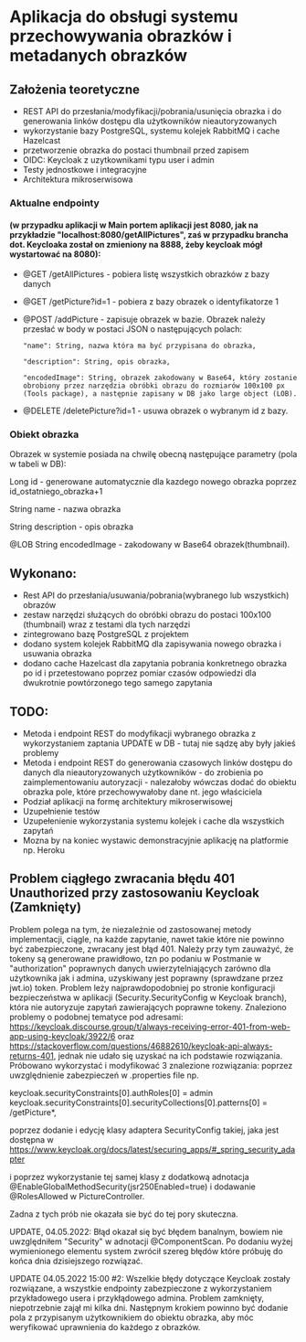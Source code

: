 # Aplikacja do obsługi systemu przechowywania obrazków i metadanych obrazków

## Założenia teoretyczne

- REST API do przesłania/modyfikacji/pobrania/usunięcia obrazka i do generowania linków dostępu dla użytkowników nieautoryzowanych
- wykorzystanie bazy PostgreSQL, systemu kolejek RabbitMQ i cache Hazelcast
- przetworzenie obrazka do postaci thumbnail przed zapisem
- OIDC: Keycloak z uzytkownikami typu user i admin
- Testy jednostkowe i integracyjne
- Architektura mikroserwisowa

### Aktualne endpointy 

#### (w przypadku aplikacji w Main portem aplikacji jest 8080, jak na przykładzie "localhost:8080/getAllPictures", zaś w przypadku brancha dot. Keycloaka został on zmieniony na 8888, żeby keycloak mógł wystartować na 8080):
  - @GET /getAllPictures - pobiera listę wszystkich obrazków z bazy danych 
  - @GET /getPicture?id=1 - pobiera z bazy obrazek o identyfikatorze 1 
  - @POST /addPicture - zapisuje obrazek w bazie. Obrazek należy przesłać w body w postaci JSON o następujących polach:
  
        "name": String, nazwa która ma być przypisana do obrazka,
        
        "description": String, opis obrazka,
        
        "encodedImage": String, obrazek zakodowany w Base64, który zostanie obrobiony przez narzędzia obróbki obrazu do rozmiarów 100x100 px (Tools package), a następnie zapisany w DB jako large object (LOB).       
  
  
  - @DELETE /deletePicture?id=1 - usuwa obrazek o wybranym id z bazy.

### Obiekt obrazka

Obrazek w systemie posiada na chwilę obecną następujące parametry (pola w tabeli w DB):

Long id - generowane automatycznie dla kazdego nowego obrazka poprzez id_ostatniego_obrazka+1

String name - nazwa obrazka

String description - opis obrazka

@LOB String encodedImage - zakodowany w Base64 obrazek(thumbnail).


## Wykonano:
- Rest API do przesłania/usuwania/pobrania(wybranego lub wszystkich) obrazów
- zestaw narzędzi służących do obróbki obrazu do postaci 100x100 (thumbnail) wraz z testami dla tych narzędzi
- zintegrowano bazę PostgreSQL z projektem
- dodano system kolejek RabbitMQ dla zapisywania nowego obrazka i usuwania obrazka
- dodano cache Hazelcast dla zapytania pobrania konkretnego obrazka po id i przetestowano poprzez pomiar czasów odpowiedzi dla dwukrotnie powtórzonego tego samego zapytania

## TODO: 
- Metoda i endpoint REST do modyfikacji wybranego obrazka z wykorzystaniem zaptania UPDATE w DB - tutaj nie sądzę aby były jakieś problemy
- Metoda i endpoint REST do generowania czasowych linków dostępu do danych dla nieautoryzowanych użytkowników - do zrobienia po zaimplementowaniu autoryzacji - nalezałoby wówczas dodać do obiektu obrazka pole, które przechowywałoby dane nt. jego właściciela
- Podział aplikacji na formę architektury mikroserwisowej
- Uzupełnienie testów
- Uzupełenienie wykorzystania systemu kolejek i cache dla wszystkich zapytań
- Mozna by na koniec wystawic demonstracyjnie aplikację na platformie np. Heroku

## Problem ciągłego zwracania błędu 401 Unauthorized przy zastosowaniu Keycloak (Zamknięty)

Problem polega na tym, że niezależnie od zastosowanej metody implementacji, ciągle, na każde zapytanie, nawet takie które nie powinno być zabezpieczone, zwracany jest błąd 401. Należy przy tym zauważyć, że tokeny są generowane prawidłowo, tzn po podaniu w Postmanie w "authorization" poprawnych danych uwierzytelniających zarówno dla użytkownika jak i admina, uzyskiwany jest poprawny (sprawdzane przez jwt.io) token. Problem leży najprawdopodobniej po stronie konfiguracji bezpieczeństwa w aplikacji (Security.SecurityConfig w Keycloak branch), która nie autoryzuje zapytań zawierających poprawne tokeny. Znaleziono problemy o podobnej tematyce pod adresami: https://keycloak.discourse.group/t/always-receiving-error-401-from-web-app-using-keycloak/3922/6 oraz https://stackoverflow.com/questions/46882610/keycloak-api-always-returns-401, jednak nie udało się uzyskać na ich podstawie rozwiązania. Próbowano wykorzystać i modyfikować 3 znalezione rozwiązania: poprzez uwzględnienie zabezpieczeń w .properties file np. 

keycloak.securityConstraints[0].authRoles[0] = admin
keycloak.securityConstraints[0].securityCollections[0].patterns[0] = /getPicture*,

poprzez dodanie i edycję klasy adaptera SecurityConfig takiej, jaka jest dostępna w https://www.keycloak.org/docs/latest/securing_apps/#_spring_security_adapter

i poprzez wykorzystanie tej samej klasy z dodatkową adnotacja @EnableGlobalMethodSecurity(jsr250Enabled=true) i dodawanie @RolesAllowed w PictureController.

Zadna z tych prób nie okazała sie być do tej pory skuteczna. 

UPDATE, 04.05.2022: Błąd okazał się być błędem banalnym, bowiem nie uwzględniłem "Security" w adnotacji @ComponentScan. Po dodaniu wyżej wymienionego elementu system zwrócił szereg błędów które próbuję do końca dnia dzisiejszego rozwiązać.

UPDATE 04.05.2022 15:00 #2: Wszelkie błędy dotyczące Keycloak zostały rozwiązane, a wszystkie endpointy zabezpieczone z wykorzystaniem przykładowego usera i przykłądowego admina. Problem zamknięty, niepotrzebnie zajął mi kilka dni. Następnym krokiem powinno być dodanie pola z przypisanym użytkownikiem do obiektu obrazka, aby móc weryfikować uprawnienia do każdego z obrazków.

